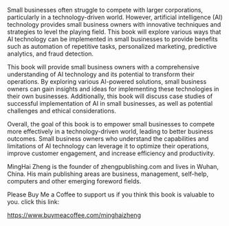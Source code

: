 
Small businesses often struggle to compete with larger corporations, particularly in a technology-driven world. However, artificial intelligence (AI) technology provides small business owners with innovative techniques and strategies to level the playing field. This book will explore various ways that AI technology can be implemented in small businesses to provide benefits such as automation of repetitive tasks, personalized marketing, predictive analytics, and fraud detection.

This book will provide small business owners with a comprehensive understanding of AI technology and its potential to transform their operations. By exploring various AI-powered solutions, small business owners can gain insights and ideas for implementing these technologies in their own businesses. Additionally, this book will discuss case studies of successful implementation of AI in small businesses, as well as potential challenges and ethical considerations.

Overall, the goal of this book is to empower small businesses to compete more effectively in a technology-driven world, leading to better business outcomes. Small business owners who understand the capabilities and limitations of AI technology can leverage it to optimize their operations, improve customer engagement, and increase efficiency and productivity.

MingHai Zheng is the founder of zhengpublishing.com and lives in Wuhan, China. His main publishing areas are business, management, self-help, computers and other emerging foreword fields.

Please Buy Me a Coffee to support us if you think this book is valuable to you. click this link:

https://www.buymeacoffee.com/minghaizheng

